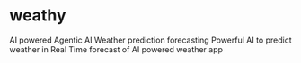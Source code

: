 # weathy
AI powered Agentic AI Weather prediction forecasting Powerful AI to predict weather in Real Time forecast of AI powered weather app
